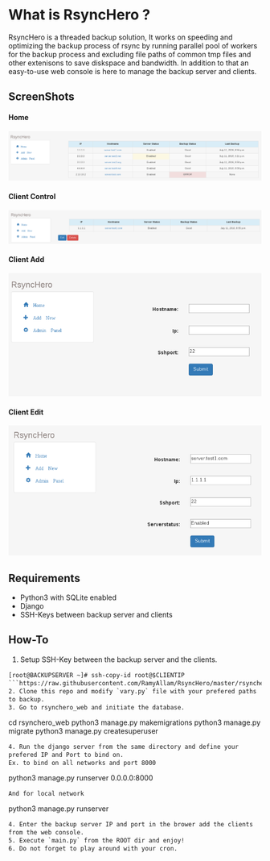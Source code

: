 # What is RsyncHero ?
RsyncHero is a threaded backup solution, It works on speeding and optimizing the backup process of rsync by running parallel pool of workers for the backup process and excluding file paths of common tmp files and other extenisons to save diskspace and bandwidth. In addition to that an easy-to-use web console is here to manage the backup server and clients.


## ScreenShots
#### Home
![](https://raw.githubusercontent.com/RamyAllam/RsyncHero/master/rsynchero_web/screenshots/home.png)
#### Client Control
![](https://raw.githubusercontent.com/RamyAllam/RsyncHero/master/rsynchero_web/screenshots/servercontrol.png)
#### Client Add
![](https://raw.githubusercontent.com/RamyAllam/RsyncHero/master/rsynchero_web/screenshots/serveradd.png)
#### Client Edit
![](https://raw.githubusercontent.com/RamyAllam/RsyncHero/master/rsynchero_web/screenshots/serveredit.png)

## Requirements
- Python3 with SQLite enabled
- Django
- SSH-Keys between backup server and clients

## How-To
1. Setup SSH-Key between the backup server and the clients.
```
[root@BACKUPSERVER ~]# ssh-copy-id root@$CLIENTIP
```https://raw.githubusercontent.com/RamyAllam/RsyncHero/master/rsynchero_web/screenshots/serveradd.png
2. Clone this repo and modify `vary.py` file with your prefered paths to backup.
3. Go to rsynchero_web and initiate the database.
```
cd rsynchero_web
python3 manage.py makemigrations
python3 manage.py migrate
python3 manage.py createsuperuser
```
4. Run the django server from the same directory and define your prefered IP and Port to bind on. 
Ex. to bind on all networks and port 8000
```
python3 manage.py runserver 0.0.0.0:8000
```
And for local network
```
python3 manage.py runserver
```
4. Enter the backup server IP and port in the brower add the clients from the web console.
5. Execute `main.py` from the ROOT dir and enjoy!
6. Do not forget to play around with your cron.